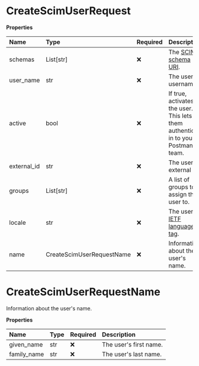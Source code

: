 # CreateScimUserRequest

**Properties**

| Name        | Type                      | Required | Description                                                                       |
| :---------- | :------------------------ | :------- | :-------------------------------------------------------------------------------- |
| schemas     | List[str]                 | ❌       | The [SCIM schema URI](https://www.iana.org/assignments/scim/scim.xhtml).          |
| user_name   | str                       | ❌       | The user's username.                                                              |
| active      | bool                      | ❌       | If true, activates the user. This lets them authenticate in to your Postman team. |
| external_id | str                       | ❌       | The user's external ID.                                                           |
| groups      | List[str]                 | ❌       | A list of groups to assign the user to.                                           |
| locale      | str                       | ❌       | The user's [IETF language tag](https://datatracker.ietf.org/doc/html/rfc5646).    |
| name        | CreateScimUserRequestName | ❌       | Information about the user's name.                                                |

# CreateScimUserRequestName

Information about the user's name.

**Properties**

| Name        | Type | Required | Description            |
| :---------- | :--- | :------- | :--------------------- |
| given_name  | str  | ❌       | The user's first name. |
| family_name | str  | ❌       | The user's last name.  |
